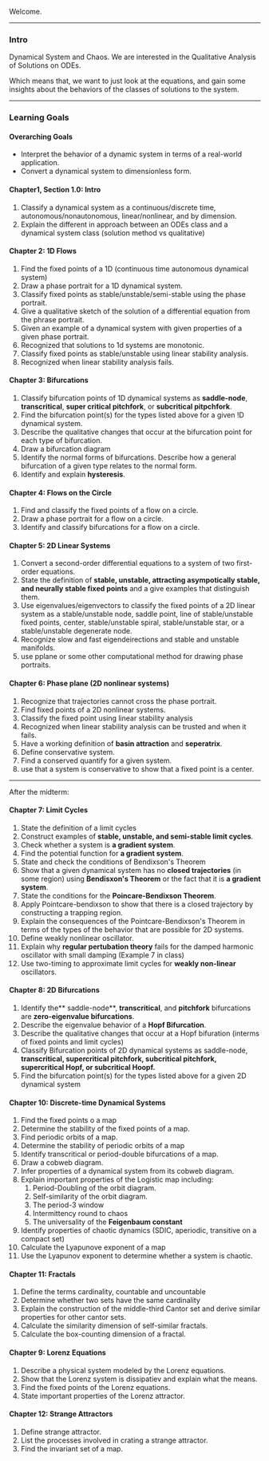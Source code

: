 Welcome.

---
### Intro
Dynamical System and Chaos. 
We are interested in the Qualitative Analysis of Solutions on ODEs. 

Which means that, we want to just look at the equations, and gain some insights about the behaviors of the classes of solutions to the system. 

---
### Learning Goals 
#### Overarching Goals 
* Interpret the behavior of a dynamic system in terms of a real-world application. 
* Convert a dynamical system to dimensionless form. 

#### Chapter1, Section 1.0: Intro
1. Classify a dynamical system as a continuous/discrete time, autonomous/nonautonomous, linear/nonlinear, and by dimension. 
2. Explain the different in approach between an ODEs class and a dynamical system class (solution method vs qualitative)

#### Chapter 2: 1D Flows 
1. Find the fixed points of a 1D (continuous time autonomous dynamical system)
2. Draw a phase portrait for a 1D dynamical system. 
3. Classify fixed points as stable/unstable/semi-stable using the phase portrait. 
4. Give a qualitative sketch of the solution of a differential equation from the phrase portrait. 
5. Given an example of a dynamical system with given properties of a given phase portrait. 
6. Recognized that solutions to 1d systems are monotonic. 
7. Classify fixed points as stable/unstable using linear stability analysis. 
8. Recognized when linear stability analysis fails. 

#### Chapter 3: Bifurcations
1. Classify bifurcation points of 1D dynamical systems as **saddle-node**, **transcritical**, **super critical pitchfork**, or **subcritical pitpchfork**. 
2. Find the bifurcation point(s) for the types listed above for a given !D dynamical system. 
3. Describe the qualitative changes that occur at the bifurcation point for each type of bifurcation. 
4. Draw a bifurcation diagram 
5. Identify the normal forms of bifurcations. Describe how a general bifurcation of a given type relates to the normal form. 
6. Identify and explain **hysteresis**. 


#### Chapter 4: Flows on the Circle 
1. Find and classify the fixed points of a flow on a circle. 
2. Draw a phase portrait for a flow on a circle. 
3. Identify and classify bifurcations for a flow on a circle. 

#### Chapter 5: 2D Linear Systems
1. Convert a second-order differential equations to a system of two first-order equations. 
2. State the definition of **stable, unstable, attracting asympotically stable, and neurally stable fixed points** and a give examples that distinguish them. 
3. Use eigenvalues/eigenvectors to classify the fixed points of a 2D linear system as a stable/unstable node, saddle point, line of stable/unstable fixed points, center, stable/unstable spiral, stable/unstable star, or a stable/unstable degenerate node. 
4. Recognize slow and fast eigendeirections and stable and unstable manifolds. 
5. use pplane or some other computational method for drawing phase portraits. 

#### Chapter 6: Phase plane (2D nonlinear systems)
1. Recognize that trajectories cannot cross the phase portrait. 
2. Find fixed points of a 2D nonlinear systems. 
3. Classify the fixed point using linear stability analysis
4. Recognized when linear stability analysis can be trusted and when it fails. 
5. Have a working definition of **basin attraction** and **seperatrix**. 
6. Define conservative system. 
7. Find a conserved quantify for a given system. 
8. use that a system is conservative to show that a fixed point is a center. 

---
After the midterm: 

#### Chapter 7: Limit Cycles
1. State the definition of a limit cycles
2. Construct examples of **stable, unstable, and semi-stable limit cycles**. 
3. Check whether a system is **a gradient system**. 
4. Find the potential function for **a gradient system**. 
5. State and check the conditions of Bendixson's Theorem
6. Show that a given dynamical system has no **closed trajectories** (in some region) using **Bendisxon's Theorem** or the fact that it is **a gradient system**. 
7. State the conditions for the **Poincare-Bendixson Theorem**. 
8. Apply Pointcare-bendixson to show that there is a closed trajectory by constructing a trapping region. 
9. Explain the consequences of the Pointcare-Bendixson's Theorem in terms of the types of the behavior that are possible for 2D systems. 
10. Define weakly nonlinear oscillator. 
11. Explain why **regular pertubation theory** fails for the damped harmonic oscillator with small damping (Example 7 in class)
12. Use two-timing to approximate limit cycles for **weakly non-linear** oscillators. 

#### Chapter 8: 2D Bifurcations 
1. Identify the** saddle-node**, **transcritical**, and **pitchfork** bifurcations are **zero-eigenvalue bifurcations**. 
2. Describe the eigenvalue behavior of a **Hopf Bifurcation**. 
3. Describe the qualitative changes that occur at a Hopf bifuration (interms of fixed points and limit cycles)
4. Classify Bifurcation points of 2D dynamical systems as saddle-node, **transcritical, supercritical pitchfork, subcritical pitchfork, supercritical Hopf, or subcritical Hoopf.** 
5. Find the bifurcation point(s) for the types listed above for a given 2D dynamical system 

#### Chapter 10: Discrete-time Dynamical Systems
1. Find the fixed points o a map
2. Determine the stability of the fixed points of a map. 
3. Find periodic orbits of a map. 
4. Determine the stability of periodic orbits of a map 
5. Identify transcritical or period-double bifurcations of a map. 
6. Draw a cobweb diagram. 
7. Infer properties of a dynamical system from its cobweb diagram. 
8. Explain important properties of the Logistic map including: 
	1. Period-Doubling of the orbit diagram. 
	2. Self-similarity of the orbit diagram. 
	3. The period-3 window
	4. Intermittency round to chaos 
	5. The universality of the **Feigenbaum constant**
9. Identify properties of chaotic dynamics (SDIC, aperiodic, transitive on a compact set)
10. Calculate the Lyapunove exponent of a map 
11. Use the Lyapunov exponent to determine whether a system is chaotic. 

#### Chapter 11: Fractals
1. Define the terms cardinality, countable and uncountable 
2. Determine whether two sets have the same cardinality
3. Explain the construction of the middle-third Cantor set and derive similar properties for other cantor sets. 
4. Calculate the similarity dimension of self-similar fractals. 
5. Calculate the box-counting dimension of a fractal. 

#### Chapter 9: Lorenz Equations 
1. Describe a physical system modeled by the Lorenz equations. 
2. Show that the Lorenz system is dissipatiev and explain what the means. 
3. Find the fixed points of the Lorenz equations. 
4. State important properties of the Lorenz attractor. 

#### Chapter 12: Strange Attractors
1. Define strange attractor. 
2. List the processes involved in crating a strange attractor. 
3. Find the invariant set of a map. 
